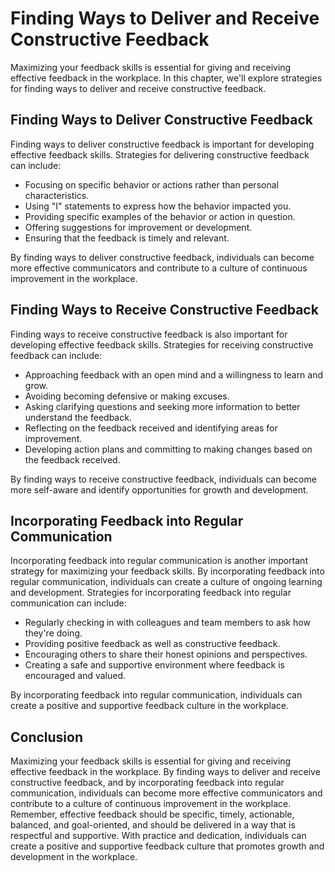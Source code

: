 Finding Ways to Deliver and Receive Constructive Feedback
=====================================================================================================

Maximizing your feedback skills is essential for giving and receiving effective feedback in the workplace. In this chapter, we'll explore strategies for finding ways to deliver and receive constructive feedback.

Finding Ways to Deliver Constructive Feedback
---------------------------------------------

Finding ways to deliver constructive feedback is important for developing effective feedback skills. Strategies for delivering constructive feedback can include:

* Focusing on specific behavior or actions rather than personal characteristics.
* Using "I" statements to express how the behavior impacted you.
* Providing specific examples of the behavior or action in question.
* Offering suggestions for improvement or development.
* Ensuring that the feedback is timely and relevant.

By finding ways to deliver constructive feedback, individuals can become more effective communicators and contribute to a culture of continuous improvement in the workplace.

Finding Ways to Receive Constructive Feedback
---------------------------------------------

Finding ways to receive constructive feedback is also important for developing effective feedback skills. Strategies for receiving constructive feedback can include:

* Approaching feedback with an open mind and a willingness to learn and grow.
* Avoiding becoming defensive or making excuses.
* Asking clarifying questions and seeking more information to better understand the feedback.
* Reflecting on the feedback received and identifying areas for improvement.
* Developing action plans and committing to making changes based on the feedback received.

By finding ways to receive constructive feedback, individuals can become more self-aware and identify opportunities for growth and development.

Incorporating Feedback into Regular Communication
-------------------------------------------------

Incorporating feedback into regular communication is another important strategy for maximizing your feedback skills. By incorporating feedback into regular communication, individuals can create a culture of ongoing learning and development. Strategies for incorporating feedback into regular communication can include:

* Regularly checking in with colleagues and team members to ask how they're doing.
* Providing positive feedback as well as constructive feedback.
* Encouraging others to share their honest opinions and perspectives.
* Creating a safe and supportive environment where feedback is encouraged and valued.

By incorporating feedback into regular communication, individuals can create a positive and supportive feedback culture in the workplace.

Conclusion
----------

Maximizing your feedback skills is essential for giving and receiving effective feedback in the workplace. By finding ways to deliver and receive constructive feedback, and by incorporating feedback into regular communication, individuals can become more effective communicators and contribute to a culture of continuous improvement in the workplace. Remember, effective feedback should be specific, timely, actionable, balanced, and goal-oriented, and should be delivered in a way that is respectful and supportive. With practice and dedication, individuals can create a positive and supportive feedback culture that promotes growth and development in the workplace.
